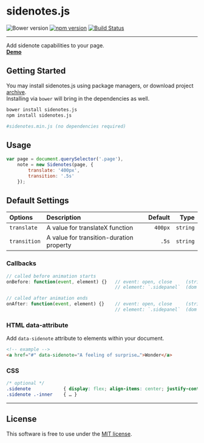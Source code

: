 # sidenotes.js
![Bower version](https://img.shields.io/bower/v/sidenotes.js.svg?style=flat)
[![npm version](https://img.shields.io/npm/v/sidenotes.js.svg?style=flat)](https://www.npmjs.com/package/sidenotes.js)
[![Build Status](https://travis-ci.org/bcorreia/sidenotes.js.svg?branch=master)](https://travis-ci.org/bcorreia/sidenotes.js)

---
Add sidenote capabilities to your page.<br />
[**Demo**](http://bcorreia.com/projects/sidenotes.js/src/demo.html)

## Getting Started
You may install sidenotes.js using package managers, or download project [archive](https://github.com/bcorreia/sidenotes.js/archive/master.zip).<br />
Installing via `bower` will bring in the dependencies as well.
```bash
bower install sidenotes.js
npm install sidenotes.js

#sidenotes.min.js (no dependencies required)
```

## Usage
```javascript
var page = document.querySelector('.page'),
    note = new Sidenotes(page, {
        translate: '400px',
        transition: '.5s'
    });
```

## Default Settings
| Options | Description | Default | Type
:--- | :--- | ---: | ---:
| `translate` | A value for translateX function | `400px` | `string`
| `transition` | A value for transition-duration property | `.5s` | `string`

### Callbacks
```javascript
// called before animation starts
onBefore: function(event, element) {}   // event: open, close     (string)
                                        // element: `.sidepanel`  (dom node)

// called after animation ends
onAfter: function(event, element) {}    // event: open, close     (string)
                                        // element: `.sidepanel`  (dom node)
```

### HTML data-attribute
Add `data-sidenote` attribute to elements within your document.
```html
<!-- example -->
<a href="#" data-sidenote="A feeling of surprise…">Wonder</a>
```

### CSS
```css
/* optional */
.sidenote            { display: flex; align-items: center; justify-content:center; }
.sidenote .-inner    { … }
```
---

## License
This software is free to use under the [MIT license](https://github.com/bcorreia/sidenotes.js/blob/master/license.md).
